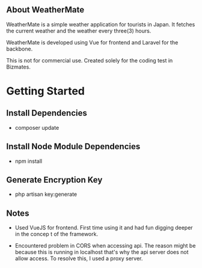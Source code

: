 ## About WeatherMate

WeatherMate is a simple weather application for tourists in Japan. It fetches the current weather and the weather every three(3) hours. 

WeatherMate is developed using Vue for frontend and Laravel for the backbone.

This is not for commercial use. Created solely for the coding test in Bizmates.

# Getting Started

## Install Dependencies
- composer update

## Install Node Module Dependencies
- npm install

## Generate Encryption Key
- php artisan key:generate

## Notes

- Used VueJS for frontend. First time using it and had fun digging deeper in the concep t of the framework.

- Encountered problem in CORS when accessing api. The reason might be because this is running in localhost that's why the api server does not allow access. To resolve this, I used a proxy server.

